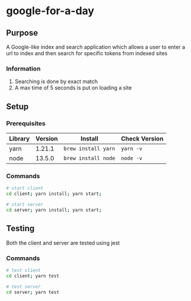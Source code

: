 # google-for-a-day

## Purpose

A Google-like index and search application which allows a user to enter a url to index and then search for specific tokens from indexed sites

### Information

1. Searching is done by exact match
2. A max time of 5 seconds is put on loading a site

## Setup

### Prerequisites

| Library | Version | Install             | Check Version |
| ------- | ------- | ------------------- | ------------- |
| yarn    | 1.21.1  | `brew install yarn` | `yarn -v`     |
| node    | 13.5.0  | `brew install node` | `node -v`     |

### Commands

```bash
# start client
cd client; yarn install; yarn start;

# start server
cd server; yarn install; yarn start;
```

## Testing

Both the client and server are tested using jest

### Commands

```bash
# test client
cd client; yarn test

# test server
cd server; yarn test
```
